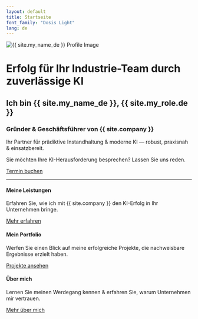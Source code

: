 ```yaml
---
layout: default
title: Startseite
font_family: "Dosis Light"
lang: de
---
```


<div class="container_center">
  <img src="{{ site.profile_image }}" alt="{{ site.my_name_de }} Profile Image" class="logo" />

  <h1>Erfolg für Ihr Industrie-Team durch zuverlässige KI</h1>
  <h2>Ich bin {{ site.my_name_de }}, {{ site.my_role.de }}</h2>
  <h3>Gründer & Geschäftsführer von {{ site.company }}</h3>

  <div class="slogan">Ihr Partner für prädiktive Instandhaltung & moderne KI — robust, praxisnah & einsatzbereit.</div>

  <p>Sie möchten Ihre KI-Herausforderung besprechen? Lassen Sie uns reden.</p>
  <a href="{{ site.meeting_link }}" target="_blank" class="book-call-btn">Termin buchen</a>

</div>
<hr />

<div class="highlights">
  <div>
    <i class="fa fa-star fa-spin fa-3x"></i>
    <h4>Meine Leistungen</h4>
    <p>Erfahren Sie, wie ich mit {{ site.company }} den KI-Erfolg in Ihr Unternehmen bringe.</p>
    <a href="{{ site.baseurl }}/de/services">Mehr erfahren</a>
  </div>
  <div>
    <i class="fa fa-trophy fa-4x"></i>
    <h4>Mein Portfolio</h4>
    <p>Werfen Sie einen Blick auf meine erfolgreiche Projekte, die nachweisbare Ergebnisse erzielt haben.</p>
    <a href="{{ site.baseurl }}/de/portfolio">Projekte ansehen</a>
  </div>
  <div>
    <i class="fa fa-user fa-3x"></i>
    <h4>Über mich</h4>
    <p>Lernen Sie meinen Werdegang kennen & erfahren Sie, warum Unternehmen mir vertrauen.</p>
    <a href="{{ site.baseurl }}/de/about">Mehr über mich</a>
  </div>
</div>

